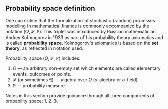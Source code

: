 ## Probability space definition

One can notice that the formalization of stochastic (random) processes modelling in mathematical finance is commonly accompanied by the notation $(\Omega, \mathcal{F}, \mathbb{P})$. This triplet was introduced by Russian mathematician Andrey Kolmogorov in 1933 as part of his probability theory axiomatics and is called **probability space**. Kolmogorov's axiomatics is based on the **set theory**, as reflected in notation used. 

Probability space $(\Omega, \mathcal{F}, \mathbb{P})$ includes:
1. $\Omega$ — an arbitrary non-empty set which elements are called elementary events, outcomes or points.
2. $\mathcal{F}$ (or sometimes $\mathfrak{A}$) — algebra over $\Omega$ ($\sigma$-algebra or $\sigma$-field).
3. $\mathbb{P}$ — probability measure.

Notes in this section provide guidance through all three components of probability space:
1. 
2. 
3. 






